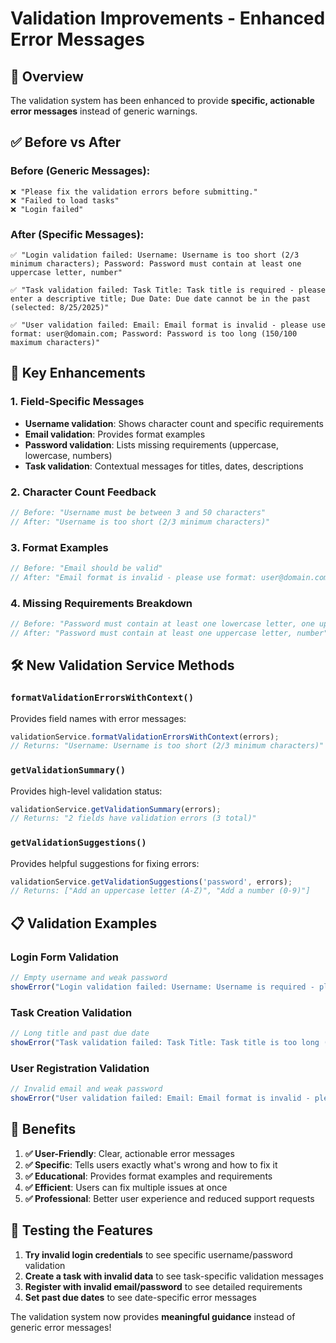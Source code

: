 # Validation Improvements - Enhanced Error Messages

## 🎯 **Overview**
The validation system has been enhanced to provide **specific, actionable error messages** instead of generic warnings.

## ✅ **Before vs After**

### **Before (Generic Messages):**
```
❌ "Please fix the validation errors before submitting."
❌ "Failed to load tasks"
❌ "Login failed"
```

### **After (Specific Messages):**
```
✅ "Login validation failed: Username: Username is too short (2/3 minimum characters); Password: Password must contain at least one uppercase letter, number"

✅ "Task validation failed: Task Title: Task title is required - please enter a descriptive title; Due Date: Due date cannot be in the past (selected: 8/25/2025)"

✅ "User validation failed: Email: Email format is invalid - please use format: user@domain.com; Password: Password is too long (150/100 maximum characters)"
```

## 🔧 **Key Enhancements**

### **1. Field-Specific Messages**
- **Username validation**: Shows character count and specific requirements
- **Email validation**: Provides format examples
- **Password validation**: Lists missing requirements (uppercase, lowercase, numbers)
- **Task validation**: Contextual messages for titles, dates, descriptions

### **2. Character Count Feedback**
```typescript
// Before: "Username must be between 3 and 50 characters"
// After: "Username is too short (2/3 minimum characters)"
```

### **3. Format Examples**
```typescript
// Before: "Email should be valid"
// After: "Email format is invalid - please use format: user@domain.com"
```

### **4. Missing Requirements Breakdown**
```typescript
// Before: "Password must contain at least one lowercase letter, one uppercase letter, and one digit"
// After: "Password must contain at least one uppercase letter, number" (only shows what's missing)
```

## 🛠️ **New Validation Service Methods**

### **`formatValidationErrorsWithContext()`**
Provides field names with error messages:
```typescript
validationService.formatValidationErrorsWithContext(errors);
// Returns: "Username: Username is too short (2/3 minimum characters)"
```

### **`getValidationSummary()`**
Provides high-level validation status:
```typescript
validationService.getValidationSummary(errors);
// Returns: "2 fields have validation errors (3 total)"
```

### **`getValidationSuggestions()`**
Provides helpful suggestions for fixing errors:
```typescript
validationService.getValidationSuggestions('password', errors);
// Returns: ["Add an uppercase letter (A-Z)", "Add a number (0-9)"]
```

## 📋 **Validation Examples**

### **Login Form Validation**
```typescript
// Empty username and weak password
showError("Login validation failed: Username: Username is required - please enter a username; Password: Password must contain at least one uppercase letter, number");
```

### **Task Creation Validation**
```typescript
// Long title and past due date
showError("Task validation failed: Task Title: Task title is too long (300/255 maximum characters); Due Date: Due date cannot be in the past (selected: 8/25/2025)");
```

### **User Registration Validation**
```typescript
// Invalid email and weak password
showError("User validation failed: Email: Email format is invalid - please use format: user@domain.com; Password: Password is too short (4/6 minimum characters)");
```

## 🎯 **Benefits**

1. **✅ User-Friendly**: Clear, actionable error messages
2. **✅ Specific**: Tells users exactly what's wrong and how to fix it
3. **✅ Educational**: Provides format examples and requirements
4. **✅ Efficient**: Users can fix multiple issues at once
5. **✅ Professional**: Better user experience and reduced support requests

## 🚀 **Testing the Features**

1. **Try invalid login credentials** to see specific username/password validation
2. **Create a task with invalid data** to see task-specific validation messages
3. **Register with invalid email/password** to see detailed requirements
4. **Set past due dates** to see date-specific error messages

The validation system now provides **meaningful guidance** instead of generic error messages!
